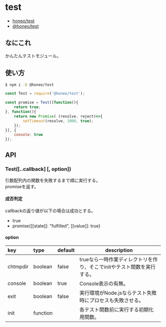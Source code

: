# test
* [honeo/test](https://github.com/honeo/test)  
* [@honeo/test](https://www.npmjs.com/package/@honeo/test)

## なにこれ
かんたんテストモジュール。

## 使い方
```sh
$ npm i -D @honeo/test
```
```js
const Test = require('@honeo/test');

const promise = Test([function(){
	return true;
}, function(){
	return new Promise( (resolve, reject)=>{
	    setTimeout(resolve, 1000, true);
	});
}], {
	console: true
});
```

## API

### Test([..callback] [, option])
引数配列内の関数を失敗するまで順に実行する。  
promiseを返す。

#### 成否判定
callbackの返り値が以下の場合は成功とする。
* true
* promise{[[state]]: "fulfilled", [[value]]: true}

#### option

|   key    |   type   | default |                              description                               |
|:-------- |:-------- | ------- | ---------------------------------------------------------------------- |
| chtmpdir | boolean  | false   | trueなら一時作業ディレクトリを作り、そこでinitやテスト関数を実行する。 |
| console  | boolean  | true    | Console表示の有無。                                                    |
| exit     | boolean  | false   | 実行環境がNode.jsならテスト失敗時にプロセスも失敗させる。              |
| init     | function |         | 各テスト関数前に実行する初期化用関数。                                 |
